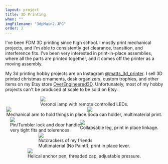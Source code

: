 ```yaml
---
layout: project
title: 3D Printing
when: ""
imgFilename: "3dpMain2.JPG"
order: 2
---
```


I've been FDM 3D printing since high school. I mostly print mechanical projects, and I'm able to consistently get clearance, transition, and interference fits. I've been very interested in print-in-place assemblies, where all the parts are printed together, and it comes off the printer as a moving assembly.

My 3d printing hobby projects are on Instagram <a href="https://www.instagram.com/matts_3d_printer/" class="link" target="_blank" rel="noopener noreferrer">@matts_3d_printer</a>. I sell 3D printed christmas ornaments, desk organizers, custom trophies, and other items on my Etsy store <a href="https://www.etsy.com/shop/OverEngineered3D" class="link" target="_blank" rel="noopener noreferrer">OverEngineered3D</a>. Unfortunately, most of my hobby projects can't be produced at scale to be sold on Etsy.


<div style="display:flex; justify-content:center; align-items:center; flex-wrap:wrap;">

<div class="imgCptnBox">
<img src="{{ "assets/images/voronoi.JPG" | relative_url }}" class="articleImg">
<figcaption class="articleCaption">Voronoi lamp with remote controlled LEDs.</figcaption>
</div>

<div class="imgCptnBox">
<img src="{{ "assets/images/mechArm.jpg" | relative_url }}" class="articleImg">
<figcaption class="articleCaption">Mechanical arm to hold things in place.</figcaption>
</div>

<div class="imgCptnBox">
<img src="{{ "assets/images/boilerStien.JPG" | relative_url }}" class="articleImg">
<figcaption class="articleCaption">Soda can holder, multimaterial print.</figcaption>
</div>

<div class="imgCptnBox">
<img src="{{ "assets/images/3dLock.JPG" | relative_url }}" class="articleImg">
<figcaption class="articleCaption">Pin/Tumbler lock and door handle<br>very tight fits and tolerences</figcaption>
</div>

<div class="imgCptnBox">
<img src="{{ "assets/images/leg.png" | relative_url }}" class="articleImg">
<figcaption class="articleCaption">Collapsable leg, print in place linkage.</figcaption>
</div>

<div class="imgCptnBox">
<img src="{{ "assets/images/3dpMain2.JPG" | relative_url }}" class="articleImg">
<figcaption class="articleCaption">Nutcrackers of my friends<br>Multimaterial (No Paint!), print in place lever.</figcaption>
</div>

<div class="imgCptnBox">
<img src="{{ "assets/images/pen.JPG" | relative_url }}" class="articleImg">
<figcaption class="articleCaption">Helical anchor pen, threaded cap, adjustable pressure.</figcaption>
</div>

</div>


